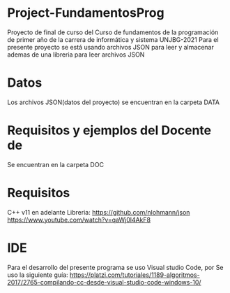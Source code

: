 # Project-FundamentosProg
Proyecto de final de curso del Curso de fundamentos de la programación de primer año de la carrera de informática y sistema UNJBG-2021
Para el presente proyecto se está usando archivos JSON para leer y almacenar ademas de una libreria para leer archivos JSON

# Datos
Los archivos JSON(datos del proyecto) se encuentran en la carpeta DATA

# Requisitos y ejemplos del Docente de
Se encuentran en la carpeta DOC

# Requisitos

C++ v11 en adelante
Libreria: https://github.com/nlohmann/json
https://www.youtube.com/watch?v=qaWj0l4AkF8

# IDE

Para el desarrollo del presente programa se uso Visual studio Code, por
Se uso la siguiente guía: https://platzi.com/tutoriales/1189-algoritmos-2017/2765-compilando-cc-desde-visual-studio-code-windows-10/
